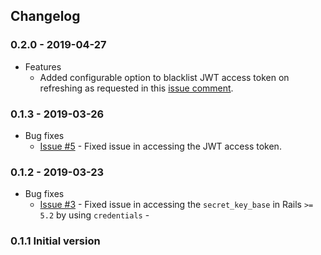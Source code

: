 ## Changelog

### 0.2.0 - 2019-04-27

* Features
    * Added configurable option to blacklist JWT access token on refreshing as requested in this 
    [issue comment](https://github.com/Gokul595/api_guard/issues/8#issuecomment-477436164).

### 0.1.3 - 2019-03-26

* Bug fixes
    * [Issue #5](https://github.com/Gokul595/api_guard/issues/5) - Fixed issue in accessing the JWT access token.

### 0.1.2 - 2019-03-23

* Bug fixes
    * [Issue #3](https://github.com/Gokul595/api_guard/issues/3) - Fixed issue in accessing the `secret_key_base` in Rails `>= 5.2` by using `credentials` - 

### 0.1.1 Initial version
